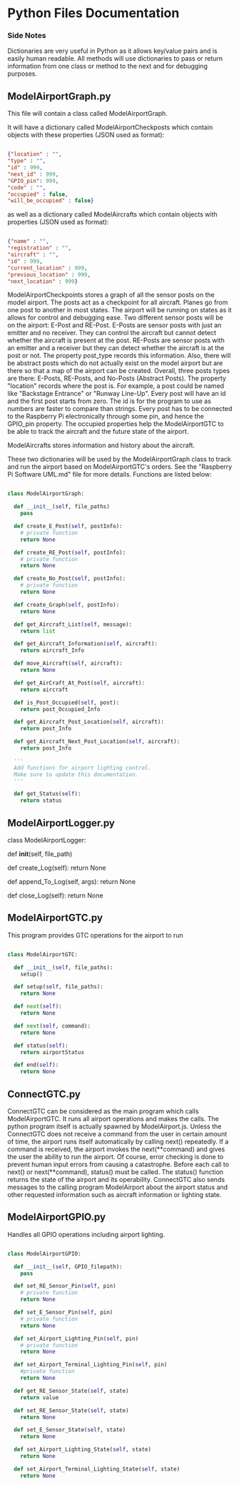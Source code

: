 # Python Files Documentation

### Side Notes

Dictionaries are very useful in Python as it allows key/value pairs and is easily human readable. All methods will use dictionaries to pass or return information from one class or method to the next and for debugging purposes.

## ModelAirportGraph.py

This file will contain a class called ModelAirportGraph.

It will have a dictionary called ModelAirportCheckposts which contain objects with these properties (JSON used as format):

```json

{"location" : "",
"type" : "",
"id" : 999,
"next_id" : 999,
"GPIO_pin": 999,
"code" : "",
"occupied" : false,
"will_be_occupied" : false}

```
as well as a dictionary called ModelAircrafts which contain objects with properties (JSON used as format):


```json

{"name" : "",
"registration" : "",
"aircraft" : "",
"id" : 999,
"current_location" : 999,
"previous_location" : 999,
"next_location" : 999}

```

ModelAirportCheckpoints stores a graph of all the sensor posts on the model airport. The posts act as a checkpoint for all aircraft. Planes go from one post to another in most states. The airport will be running on states as it allows for control and debugging ease. Two different sensor posts will be on the airport: E-Post and RE-Post. E-Posts are sensor posts with just an emitter and no receiver. They can control the aircraft but cannot detect whether the aircraft is present at the post. RE-Posts are sensor posts with an emitter and a receiver but they can detect whether the aircraft is at the post or not. The property post_type records this information. Also, there will be abstract posts which do not actually exist on the model airport but are there so that a map of the airport can be created. Overall, three posts types are there: E-Posts, RE-Posts, and No-Posts (Abstract Posts). The property "location" records where the post is. For example, a post could be named like "Backstage Entrance" or "Runway Line-Up". Every post will have an id and the first post starts from zero. The id is for the program to use as numbers are faster to compare than strings. Every post has to be connected to the Raspberry Pi electronically through some pin, and hence the GPIO_pin property. The occupied properties help the ModelAirportGTC to be able to track the aircraft and the future state of the airport.

ModelAircrafts stores information and history about the aircraft.

These two dictionaries will be used by the ModelAirportGraph class to track and run the airport based on ModelAirportGTC's orders. See the "Raspberry Pi Software UML.md" file for more details. Functions are listed below:

```python

class ModelAirportGraph:

  def __init__(self, file_paths)
    pass

  def create_E_Post(self, postInfo):
    # private function
    return None

  def create_RE_Post(self, postInfo):
    # private function
    return None

  def create_No_Post(self, postInfo):
    # private function
    return None

  def create_Graph(self, postInfo):
    return None

  def get_Aircraft_List(self, message):
    return list

  def get_Aircraft_Information(self, aircraft):
    return aircraft_Info

  def move_Aircraft(self, aircraft):
    return None

  def get_AirCraft_At_Post(self, aircraft):
    return aircraft

  def is_Post_Occupied(self, post):
    return post_Occupied_Info

  def get_Aircraft_Post_Location(self, aircraft):
    return post_Info

  def get_Aircraft_Next_Post_Location(self, aircraft):
    return post_Info

  '''
  Add functions for airport lighting control.
  Make sure to update this documentation.
  '''

  def get_Status(self):
    return status

```

## ModelAirportLogger.py

class ModelAirportLogger:

  def __init__(self, file_path)

  def create_Log(self):
    return None

  def append_To_Log(self, args):
    return None

  def close_Log(self):
    return None

## ModelAirportGTC.py

This program provides GTC operations for the airport to run 

```python

class ModelAirportGTC:

  def __init__(self, file_paths):
    setup()

  def setup(self, file_paths):
    return None

  def next(self):
    return None

  def next(self, command):
    return None

  def status(self):
    return airportStatus

  def end(self):
    return None

```

## ConnectGTC.py

ConnectGTC can be considered as the main program which calls ModelAirportGTC. It runs all airport operations and makes the calls. The python program itself is actually spawned by ModelAirport.js. Unless the ConnectGTC does not receive a command from the user in certain amount of time, the airport runs itself automatically by calling next() repeatedly. If a command is received, the airport invokes the next(**command) and gives the user the ability to run the airport. Of course, error checking is done to prevent human input errors from causing a catastrophe. Before each call to next() or next(**command), status() must be called. The status() function returns the state of the airport and its operability. ConnectGTC also sends messages to the calling program ModelAirport about the airport status and other requested information such as aircraft information or lighting state.

## ModelAirportGPIO.py

Handles all GPIO operations including airport lighting.

```python

class ModelAirportGPIO:

  def __init__(self, GPIO_filepath):
    pass

  def set_RE_Sensor_Pin(self, pin)
    # private function
    return None

  def set_E_Sensor_Pin(self, pin)
    # private function
    return None

  def set_Airport_Lighting_Pin(self, pin)
    # private function
    return None

  def set_Airport_Terminal_Lighting_Pin(self, pin)
    #private function
    return None

  def get_RE_Sensor_State(self, state)
    return value

  def set_RE_Sensor_State(self, state)
    return None

  def set_E_Sensor_State(self, state)
    return None

  def set_Airport_Lighting_State(self, state)
    return None

  def set_Airport_Terminal_Lighting_State(self, state)
    return None

```